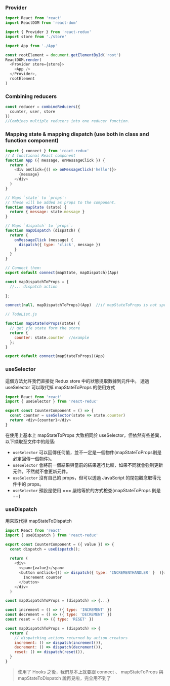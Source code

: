 ### Provider

```js
import React from 'react'
import ReactDOM from 'react-dom'

import { Provider } from 'react-redux'
import store from './store'

import App from './App'

const rootElement = document.getElementById('root')
ReactDOM.render(
  <Provider store={store}>
    <App />
  </Provider>,
  rootElement
)
```

### Combining reducers
```js
const reducer = combineReducers({
  counter, user, store
})
//Combines multiple reducers into one reducer function.
```

### Mapping state & mapping dispatch (use both in class and function component)
```js
import { connect } from 'react-redux'
// A functional React component
function App ({ message, onMessageClick }) {
  return (
    <div onClick={() => onMessageClick('hello')}>
      {message}
    </div>
  )
}
```
```js
// Maps `state` to `props`:
// These will be added as props to the component.
function mapState (state) {
  return { message: state.message }
}

// Maps `dispatch` to `props`:
function mapDispatch (dispatch) {
  return {
    onMessageClick (message) {
      dispatch({ type: 'click', message })
    }
  }
}

// Connect them:
export default connect(mapState, mapDispatch)(App)
```

```js
const mapDispatchToProps = {
  //... dispatch action
  
};

connect(null, mapDispatchToProps)(App)  //if mapStateToProps is not specified
```

```js
// TodoList.js

function mapStateToProps(state) {
  // get yje state form the store
  return {
    counter: state.counter  //example
  };
}

export default connect(mapStateToProps)(App)
```


### useSelector
這個方法允許我們直接從 Redux store 中的狀態提取數據到元件中。
透過 useSelector 可以取代掉 mapStateToProps 的使用方式

```js
import React from 'react'
import { useSelector } from 'react-redux'

export const CounterComponent = () => {
  const counter = useSelector(state => state.counter)
  return <div>{counter}</div>
}
```
在使用上基本上 mapStateToProps 大致相同於 useSelector，但依然有些差異，以下擷取至文件中的段落:

- `useSelector` 可以回傳任何值，並不一定是一個物件(mapStateToProps則是必定回傳一個物件)。
- `useSelector` 會將前一個結果與當前的結果進行比較，如果不同就會強制更新元件，不然就不會更新元件。
- `useSelector` 沒有自己的 props，但可以透過 JavaScript 的閉包觀念取得元件中的 props。
- `useSelector` 預設是使用 === 嚴格等於的方式檢查(mapStateToProps 則是 ==)


### useDispatch
用來取代掉 mapStateToDispatch
```js
import React from 'react'
import { useDispatch } from 'react-redux'

export const CounterComponent = ({ value }) => {
  const dispatch = useDispatch();
  
  return (
    <div>
      <span>{value}</span>
      <button onClick={() => dispatch({ type: 'INCREMENTHANDLER' }  )}>
        Increment counter
      </button>
    </div>
  )

```
```js
const mapDispatchToProps = (dispatch) => {...}
```
```js
const increment = () => ({ type: 'INCREMENT' })
const decrement = () => ({ type: 'DECREMENT' })
const reset = () => ({ type: 'RESET' })

const mapDispatchToProps = (dispatch) => {
  return {
    // dispatching actions returned by action creators
    increment: () => dispatch(increment()),
    decrement: () => dispatch(decrement()),
    reset: () => dispatch(reset()),
  }
}
```

> 使用了 Hooks 之後，我們基本上就要跟 connect 、 mapStateToProps 與 mapStateToDispatch 說再見啦，完全用不到了
